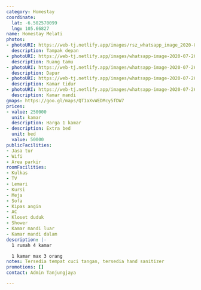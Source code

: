 ```yaml
---
category: Homestay
coordinate:
  lat: -6.502570099
  lng: 105.66827
name: Homestay Melati
photos:
- photoURI: https://web-tj.netlify.app/images/rsz_whatsapp_image_2020-07-26_at_144025.jpg
  description: Tampak depan
- photoURI: https://web-tj.netlify.app/images/whatsapp-image-2020-07-26-at-144024-1.jpg
  description: Ruang tamu
- photoURI: https://web-tj.netlify.app/images/whatsapp-image-2020-07-26-at-144023-1.jpg
  description: Dapur
- photoURI: https://web-tj.netlify.app/images/whatsapp-image-2020-07-26-at-144020.jpg
  description: Kamar tidur
- photoURI: https://web-tj.netlify.app/images/whatsapp-image-2020-07-26-at-144019.jpg
  description: Kamar mandi
gmaps: https://goo.gl/maps/QT1aXvWEDMcy5fDW7
prices:
- value: 250000
  unit: kamar
  description: Harga 1 kamar
- description: Extra bed
  unit: bed
  value: 50000
publicFacilities:
- Jasa tur
- Wifi
- Area parkir
roomFacilities:
- Kulkas
- TV
- Lemari
- Kursi
- Meja
- Sofa
- Kipas angin
- AC
- Kloset duduk
- Shower
- Kamar mandi luar
- Kamar mandi dalam
description: |-
  1 rumah 4 kamar

  1 kamar max 3 orang
notes: Tersedia tempat cuci tangan, tersedia hand sanitizer
promotions: []
contact: Admin Tanjungjaya

---
```

